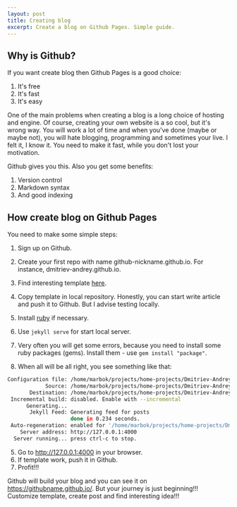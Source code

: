 ```yaml
---
layout: post
title: Creating blog
excerpt: Create a blog on Github Pages. Simple guide.
---
```


## Why is Github?

If you want create blog then Github Pages is a good choice:
1. It's free
2. It's fast
3. It's easy

One of the main problems when creating a blog is a long choice of hosting and engine.
Of course, creating your own website is a so cool, but it's wrong way. You will work a lot of time and when you've done (maybe or maybe not), you will hate blogging, programming and sometimes your live. I felt it, I know it. You need to make it fast, while you don't lost your motivation.

Github gives you this. Also you get some benefits:
1. Version control
2. Markdown syntax
3. And good indexing

## How create blog on Github Pages

You need to make some simple steps:
1. Sign up on Github.
2. Create your first repo with name github-nickname.github.io. For instance, dmitriev-andrey.github.io.
3. Find interesting template [here](https://github.com/topics/jekyll-template).
4. Copy template in local repository.
Honestly, you can start write article and push it to Github. But I advise testing locally.

1. Install [ruby](https://www.ruby-lang.org) if necessary.
2. Use `jekyll serve` for start local server.
3. Very often you will get some errors, because you need to install some ruby packages (gems). Install them - use `gem install "package"`.
4. When all will be all right, you see something like that:
```sh
Configuration file: /home/marbok/projects/home-projects/Dmitriev-Andrey.github.io/_config.yml
            Source: /home/marbok/projects/home-projects/Dmitriev-Andrey.github.io
       Destination: /home/marbok/projects/home-projects/Dmitriev-Andrey.github.io/_site
 Incremental build: disabled. Enable with --incremental
      Generating... 
       Jekyll Feed: Generating feed for posts
                    done in 0.234 seconds.
 Auto-regeneration: enabled for '/home/marbok/projects/home-projects/Dmitriev-Andrey.github.io'
    Server address: http://127.0.0.1:4000
  Server running... press ctrl-c to stop.
```
5. Go to http://127.0.0.1:4000 in your browser.
6. If template work, push it in Github.
7. Profit!!!

Github will build your blog and you can see it on https://githubname.github.io/.
But your journey is just beginning!!! Customize template, create post and find interesting idea!!!